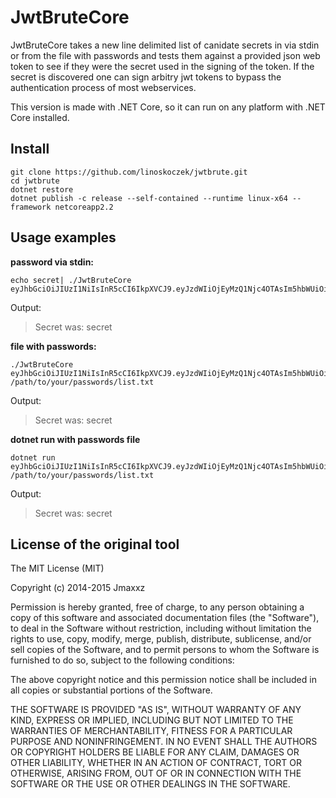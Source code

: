 # JwtBruteCore

JwtBruteCore takes a new line delimited list of canidate secrets in via stdin or from the file with passwords and tests them against a provided json web token to see if they were the secret used in the signing of the token. If the secret is discovered one can sign arbitry jwt tokens to bypass the authentication process of most webservices.

This version is made with .NET Core, so it can run on any platform with .NET Core installed.

## Install

```
git clone https://github.com/linoskoczek/jwtbrute.git
cd jwtbrute
dotnet restore
dotnet publish -c release --self-contained --runtime linux-x64 --framework netcoreapp2.2
```

## Usage examples

**password via stdin:**
```
echo secret| ./JwtBruteCore eyJhbGciOiJIUzI1NiIsInR5cCI6IkpXVCJ9.eyJzdWIiOjEyMzQ1Njc4OTAsIm5hbWUiOiJKb2huIERvZSIsImFkbWluIjp0cnVlfQ.eoaDVGTClRdfxUZXiPs3f8FmJDkDE_VCQFXqKxpLsts
```
Output:
> Secret was: secret

**file with passwords:**
```
./JwtBruteCore eyJhbGciOiJIUzI1NiIsInR5cCI6IkpXVCJ9.eyJzdWIiOjEyMzQ1Njc4OTAsIm5hbWUiOiJKb2huIERvZSIsImFkbWluIjp0cnVlfQ.eoaDVGTClRdfxUZXiPs3f8FmJDkDE_VCQFXqKxpLsts /path/to/your/passwords/list.txt
```
Output:
> Secret was: secret

**dotnet run with passwords file**
```
dotnet run eyJhbGciOiJIUzI1NiIsInR5cCI6IkpXVCJ9.eyJzdWIiOjEyMzQ1Njc4OTAsIm5hbWUiOiJKb2huIERvZSIsImFkbWluIjp0cnVlfQ.eoaDVGTClRdfxUZXiPs3f8FmJDkDE_VCQFXqKxpLsts /path/to/your/passwords/list.txt
```
Output:
> Secret was: secret

## License of the original tool

The MIT License (MIT)

Copyright (c) 2014-2015 Jmaxxz

Permission is hereby granted, free of charge, to any person obtaining a copy
of this software and associated documentation files (the "Software"), to deal
in the Software without restriction, including without limitation the rights
to use, copy, modify, merge, publish, distribute, sublicense, and/or sell
copies of the Software, and to permit persons to whom the Software is
furnished to do so, subject to the following conditions:

The above copyright notice and this permission notice shall be included in
all copies or substantial portions of the Software.

THE SOFTWARE IS PROVIDED "AS IS", WITHOUT WARRANTY OF ANY KIND, EXPRESS OR
IMPLIED, INCLUDING BUT NOT LIMITED TO THE WARRANTIES OF MERCHANTABILITY,
FITNESS FOR A PARTICULAR PURPOSE AND NONINFRINGEMENT. IN NO EVENT SHALL THE
AUTHORS OR COPYRIGHT HOLDERS BE LIABLE FOR ANY CLAIM, DAMAGES OR OTHER
LIABILITY, WHETHER IN AN ACTION OF CONTRACT, TORT OR OTHERWISE, ARISING FROM,
OUT OF OR IN CONNECTION WITH THE SOFTWARE OR THE USE OR OTHER DEALINGS IN
THE SOFTWARE.
